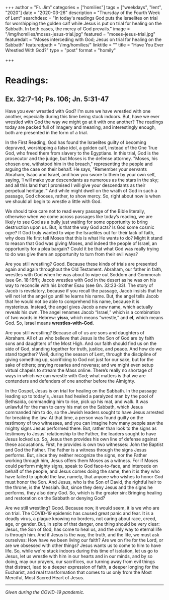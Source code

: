 +++
author = "Fr. Jim"
categories = ["homilies"]
tags = ["weekdays", "lent", "2020"]
date = "2020-03-26"
description = "Thursday of the Fourth Week of Lent"
searchdesc = "In today's readings God puts the Israelites on trial for worshipping the golden calf while Jesus is put on trial for healing on the Sabbath. In both cases, the mercy of God prevails."
image = "/img/homilies/moses-jesus-trial.jpg"
featured = "moses-jesus-trial.jpg"
featuredalt = "Moses interceding with God; Jesus on trial for healing on the Sabbath"
featuredpath = "/img/homilies/"
linktitle = ""
title = "Have You Ever Wrestled With God?"
type = "post"
format = "homily"

+++

# Readings:
## Ex. 32:7-14; Ps. 106; Jn. 5:31-47

Have you ever wrestled with God? I’m sure we have wrestled with one another, especially during this time being stuck indoors. But, have we ever wrestled with God the way we might go at it with one another? The readings today are packed full of imagery and meaning, and interestingly enough, both are presented in the form of a trial.

In the First Reading, God has found the Israelites guilty of becoming depraved, worshipping a false idol, a golden calf, instead of the One True God, who freed them from slavery to the Egyptians. In this trial, God is the prosecutor and the judge, but Moses is the defense attorney. "Moses, his chosen one, withstood him in the breach," representing the people and arguing the case on their behalf. He says, "Remember your servants Abraham, Isaac and Israel, and how you swore to them by your own self, saying, ‘I will make your descendants as numerous as the stars in the sky; and all this land that I promised I will give your descendants as their perpetual heritage.’" And while might dwell on the wrath of God in such a passage, God chooses, rather, to show mercy. So, right about now is when we should all begin to wrestle a little with God.

We should take care not to read every passage of the Bible literally, otherwise when we come across passages like today’s reading, we are likely to see God as a bully just waiting for some opportunity to bring destruction upon us. But, is that the way God acts? Is God some cosmic ogre? If God truly wanted to wipe the Israelites out for their lack of faith, why does He first tell Moses that this is what He wants to do? Might it stand to reason that God was giving Moses, and indeed the people of Israel, an opportunity for a plea bargain? Could it be that what God was really trying to do was give them an opportunity to turn from their evil ways?

Are you still wrestling? Good. Because these kinds of trials are presented again and again throughout the Old Testament. Abraham, our father in faith, wrestles with God when he was about to wipe out Soddom and Gommorah (see Gn. 18:16ff); Jacob wrestles with God in the desert as he was on his way to reconcile with his brother Esau (see Gn. 32:23-33). The story of Jacob is revelatory, because if you recall the passage, Jacob insists that he will not let the angel go until he learns his name. But, the angel tells Jacob that he would not be able to comprehend his name, because it is mysterious. Instead, the angel gives Jacob a new name, which actually reveals his own. The angel renames Jacob “Israel,” which is a combination of two words in Hebrew: **yisra**, which means “wrestle,” and **el**, which means God. So, Israel means **wrestles-with-God**.

Are you still wrestling? Because all of us are sons and daughters of Abraham. All of us who believe that Jesus is the Son of God are by faith sons and daughters of the Most High. And our faith should find us on the side of God, standing together for truth, justice, and peace. And how do we stand together? Well, during the season of Lent, through the discipline of giving something up, sacrificing to God not just for our sake, but for the sake of others; praying rosaries and novenas; and we might even setup virtual chapels to stream the Mass online. There’s really no shortage of ways in which we can wrestle with God; what matters is that we are contenders and defenders of one another before the Almighty.

In the Gospel, Jesus is on trial for healing on the Sabbath. In the passage leading up to today's, Jesus had healed a paralyzed man by the pool of Bethsaida, commanding him to rise, pick up his mat, and walk. It was unlawful for the man to carry his mat on the Sabbath, which Jesus commanded him to do, so the Jewish leaders sought to have Jesus arrested for breaking the law. At that time, a person was found guilty on the testimony of two witnesses, and you can imagine how many people saw the mighty signs Jesus performed there. But, rather than look to the signs as testimony to Jesus’ relationship to the Father, the leaders sought to have Jesus locked up. So, Jesus then provides his own line of defense against these accusations. First, he provides is own two witnesses: John the Baptist and God the Father. The Father is a witness through the signs Jesus performs. But, since they neither recognize the signs, nor the Father working through him, Jesus offers them Moses as a witness. For if Moses could perform mighty signs, speak to God face-to-face, and intercede on behalf of the people, and Jesus comes doing the same, then it is they who have failed to uphold the law, namely, that anyone who wishes to honor God must honor the Son. And Jesus, who is the Son of David, the rightful heir to the throne, is the Messiah. But, since they deny Jesus and the signs he performs, they also deny God. So, which is the greater sin: Bringing healing and restoration on the Sabbath or denying God?

Are we still wrestling? Good. Because now, it would seem, it is we who are on trial. The COVID-19 epidemic has caused great panic and fear. It is a deadly virus, a plague knowing no borders, not caring about race, creed, age, or gender. But, in spite of that danger, one thing should be very clear: Jesus, the Son of God, has come to heal us, and the only way to eternal life is through him. And if Jesus is the way, the truth, and the life, we must ask ourselves: How have we been living our faith? Are we on fire for the Lord, or are we obsessed with other things? Jesus wants us to come to him to have life. So, while we're stuck indoors during this time of isolation, let us go to Jesus, let us wrestle with him in our hearts and in our minds, and by so doing, may our prayers, our sacrifices, our turning away from evil things that distract, lead to a deeper expression of faith, a deeper longing for the Eucharist, and real transformation that comes to us only from the Most Merciful, Most Sacred Heart of Jesus.

---
*Given during the COVID-19 pandemic.*
